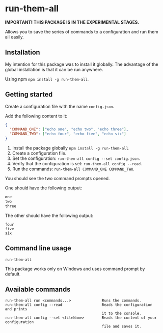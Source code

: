 # run-them-all

**IMPORTANT! THIS PACKAGE IS IN THE EXPERIMENTAL STAGES.**

Allows you to save the series of commands to a configuration and run them all easily.

## Installation

My intention for this package was to install it globally.
The advantage of the global installation is that it can be run anywhere.

Using npm `npm install -g run-them-all`.

## Getting started

Create a configuration file with the name `config.json`.

Add the following content to it:

```json
{
  "COMMAND_ONE": ["echo one", "echo two", "echo three"],
  "COMMAND_TWO": ["echo four", "echo five", "echo six"]
}
```

1. Install the package globally `npm install -g run-them-all`.
2. Create a configuration file.
3. Set the configuration: `run-them-all config --set config.json`.
4. Verify that the configuration is set: `run-them-all config --read`.
5. Run the commands: `run-them-all COMMAND_ONE COMMAND_TWO`.

You should see the two command prompts opened.

One should have the following output:

```cmd
one
two
three
```

The other should have the following output:

```
four
five
six
```

## Command line usage

```
run-them-all
```

This package works only on Windows and uses command prompt by default.

## Available commands

```
run-them-all run <commands...>              Runs the commands.
run-them-all config --read                  Reads the configuration and prints
                                            it to the console.
run-them-all config --set <fileName>        Reads the content of your configuration
                                            file and saves it.
```

